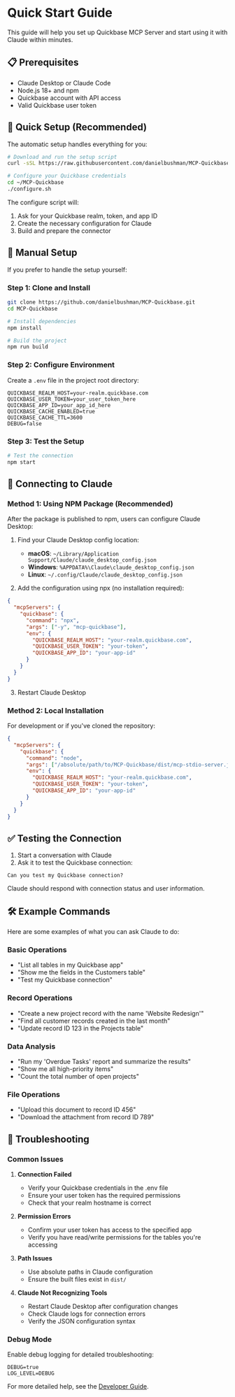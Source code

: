 # Quick Start Guide

This guide will help you set up Quickbase MCP Server and start using it with Claude within minutes.

## 📋 Prerequisites

- Claude Desktop or Claude Code
- Node.js 18+ and npm
- Quickbase account with API access
- Valid Quickbase user token

## 🚀 Quick Setup (Recommended)

The automatic setup handles everything for you:

```bash
# Download and run the setup script
curl -sSL https://raw.githubusercontent.com/danielbushman/MCP-Quickbase/main/auto_setup.sh | bash

# Configure your Quickbase credentials
cd ~/MCP-Quickbase
./configure.sh
```

The configure script will:
1. Ask for your Quickbase realm, token, and app ID
2. Create the necessary configuration for Claude
3. Build and prepare the connector

## 🔧 Manual Setup

If you prefer to handle the setup yourself:

### Step 1: Clone and Install

```bash
git clone https://github.com/danielbushman/MCP-Quickbase.git
cd MCP-Quickbase

# Install dependencies
npm install

# Build the project
npm run build
```

### Step 2: Configure Environment

Create a `.env` file in the project root directory:

```env
QUICKBASE_REALM_HOST=your-realm.quickbase.com
QUICKBASE_USER_TOKEN=your_user_token_here
QUICKBASE_APP_ID=your_app_id_here
QUICKBASE_CACHE_ENABLED=true
QUICKBASE_CACHE_TTL=3600
DEBUG=false
```

### Step 3: Test the Setup

```bash
# Test the connection
npm start
```

## 🔗 Connecting to Claude

### Method 1: Using NPM Package (Recommended)

After the package is published to npm, users can configure Claude Desktop:

1. Find your Claude Desktop config location:
   - **macOS**: `~/Library/Application Support/Claude/claude_desktop_config.json`
   - **Windows**: `%APPDATA%\Claude\claude_desktop_config.json`
   - **Linux**: `~/.config/Claude/claude_desktop_config.json`

2. Add the configuration using npx (no installation required):

```json
{
  "mcpServers": {
    "quickbase": {
      "command": "npx",
      "args": ["-y", "mcp-quickbase"],
      "env": {
        "QUICKBASE_REALM_HOST": "your-realm.quickbase.com",
        "QUICKBASE_USER_TOKEN": "your-token",
        "QUICKBASE_APP_ID": "your-app-id"
      }
    }
  }
}
```

3. Restart Claude Desktop

### Method 2: Local Installation

For development or if you've cloned the repository:

```json
{
  "mcpServers": {
    "quickbase": {
      "command": "node",
      "args": ["/absolute/path/to/MCP-Quickbase/dist/mcp-stdio-server.js"],
      "env": {
        "QUICKBASE_REALM_HOST": "your-realm.quickbase.com",
        "QUICKBASE_USER_TOKEN": "your-token",
        "QUICKBASE_APP_ID": "your-app-id"
      }
    }
  }
}
```

## ✅ Testing the Connection

1. Start a conversation with Claude
2. Ask it to test the Quickbase connection:

```
Can you test my Quickbase connection?
```

Claude should respond with connection status and user information.

## 🛠️ Example Commands

Here are some examples of what you can ask Claude to do:

### Basic Operations
- "List all tables in my Quickbase app"
- "Show me the fields in the Customers table"
- "Test my Quickbase connection"

### Record Operations
- "Create a new project record with the name 'Website Redesign'"
- "Find all customer records created in the last month"
- "Update record ID 123 in the Projects table"

### Data Analysis
- "Run my 'Overdue Tasks' report and summarize the results"
- "Show me all high-priority items"
- "Count the total number of open projects"

### File Operations
- "Upload this document to record ID 456"
- "Download the attachment from record ID 789"

## 🐛 Troubleshooting

### Common Issues

1. **Connection Failed**
   - Verify your Quickbase credentials in the .env file
   - Ensure your user token has the required permissions
   - Check that your realm hostname is correct

2. **Permission Errors**
   - Confirm your user token has access to the specified app
   - Verify you have read/write permissions for the tables you're accessing

3. **Path Issues**
   - Use absolute paths in Claude configuration
   - Ensure the built files exist in `dist/`

4. **Claude Not Recognizing Tools**
   - Restart Claude Desktop after configuration changes
   - Check Claude logs for connection errors
   - Verify the JSON configuration syntax

### Debug Mode

Enable debug logging for detailed troubleshooting:

```env
DEBUG=true
LOG_LEVEL=DEBUG
```

For more detailed help, see the [Developer Guide](./developer-guide.md).